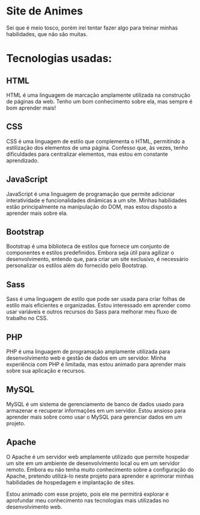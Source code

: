 # Site de Animes

Sei que é meio tosco, porém irei tentar fazer algo para treinar minhas habilidades, que não são muitas.


# Tecnologias usadas:

## HTML

HTML é uma linguagem de marcação amplamente utilizada na construção de páginas da web. Tenho um bom conhecimento sobre ela, mas sempre é bom aprender mais!

## CSS

CSS é uma linguagem de estilo que complementa o HTML, permitindo a estilização dos elementos de uma página. Confesso que, às vezes, tenho dificuldades para centralizar elementos, mas estou em constante aprendizado.
## JavaScript

JavaScript é uma linguagem de programação que permite adicionar interatividade e funcionalidades dinâmicas a um site. Minhas habilidades estão principalmente na manipulação do DOM, mas estou disposto a aprender mais sobre ela.
## Bootstrap

Bootstrap é uma biblioteca de estilos que fornece um conjunto de componentes e estilos predefinidos. Embora seja útil para agilizar o desenvolvimento, entendo que, para criar um site exclusivo, é necessário personalizar os estilos além do fornecido pelo Bootstrap.
## Sass

Sass é uma linguagem de estilo que pode ser usada para criar folhas de estilo mais eficientes e organizadas. Estou interessado em aprender como usar variáveis e outros recursos do Sass para melhorar meu fluxo de trabalho no CSS.
## PHP

PHP é uma linguagem de programação amplamente utilizada para desenvolvimento web e gestão de dados em um servidor. Minha experiência com PHP é limitada, mas estou animado para aprender mais sobre sua aplicação e recursos.
## MySQL

MySQL é um sistema de gerenciamento de banco de dados usado para armazenar e recuperar informações em um servidor. Estou ansioso para aprender mais sobre como usar o MySQL para gerenciar dados em um projeto.
## Apache

O Apache é um servidor web amplamente utilizado que permite hospedar um site em um ambiente de desenvolvimento local ou em um servidor remoto. Embora eu não tenha muito conhecimento sobre a configuração do Apache, pretendo utilizá-lo neste projeto para aprender e aprimorar minhas habilidades de hospedagem e implantação de sites.

Estou animado com esse projeto, pois ele me permitirá explorar e aprofundar meu conhecimento nas tecnologias mais utilizadas no desenvolvimento web.

